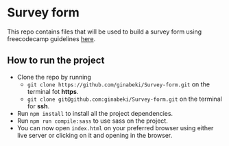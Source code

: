 # Survey form

This repo contains files that will be used to build a survey form using freecodecamp guidelines [here](https://www.freecodecamp.org/learn/responsive-web-design/responsive-web-design-projects/build-a-survey-form).

## How to run the project

- Clone the repo by running
  - `git clone https://github.com/ginabeki/Survey-form.git` on the terminal fot **https**.
  - `git clone git@github.com:ginabeki/Survey-form.git` on the terminal for **ssh**.
- Run `npm install` to install all the project dependencies.
- Run `npm run compile:sass` to use sass on the project.
- You can now open `index.html` on your preferred browser using either live server or clicking on it and opening in the browser.
